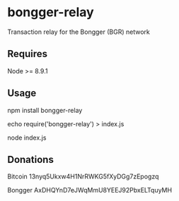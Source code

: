 # bongger-relay


Transaction relay for the Bongger (BGR) network



## Requires



Node >= 8.9.1



## Usage



npm install bongger-relay



echo require('bongger-relay') > index.js

node index.js


## Donations

Bitcoin 13nyq5Ukxw4H1NrRWKG5fXyDGg7zEpogzq

Bongger AxDHQYnD7eJWqMmU8YEEJ92PbxELTquyMH